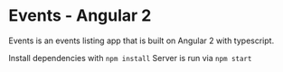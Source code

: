 Events - Angular 2
========================

Events is an events listing app that is built on Angular 2 with typescript.

Install dependencies with `npm install`
Server is run via `npm start`
